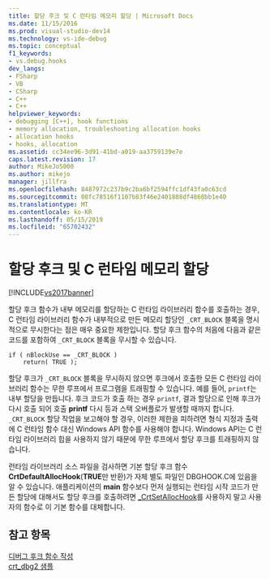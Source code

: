 ```yaml
---
title: 할당 후크 및 C 런타임 메모리 할당 | Microsoft Docs
ms.date: 11/15/2016
ms.prod: visual-studio-dev14
ms.technology: vs-ide-debug
ms.topic: conceptual
f1_keywords:
- vs.debug.hooks
dev_langs:
- FSharp
- VB
- CSharp
- C++
- C++
helpviewer_keywords:
- debugging [C++], hook functions
- memory allocation, troubleshooting allocation hooks
- allocation hooks
- hooks, allocation
ms.assetid: cc34ee96-3d91-41bd-a019-aa3759139e7e
caps.latest.revision: 17
author: MikeJo5000
ms.author: mikejo
manager: jillfra
ms.openlocfilehash: 8487972c237b9c2ba6bf2594ffc1df43fa0c63cd
ms.sourcegitcommit: 08fc78516f1107b83f46e2401888df4868bb1e40
ms.translationtype: MT
ms.contentlocale: ko-KR
ms.lasthandoff: 05/15/2019
ms.locfileid: "65702432"
---
```

# <a name="allocation-hooks-and-c-run-time-memory-allocations"></a>할당 후크 및 C 런타임 메모리 할당
[!INCLUDE[vs2017banner](../includes/vs2017banner.md)]

할당 후크 함수가 내부 메모리를 할당하는 C 런타임 라이브러리 함수를 호출하는 경우, C 런타임 라이브러리 함수가 내부적으로 만든 메모리 할당인 `_CRT_BLOCK` 블록을 명시적으로 무시한다는 점은 매우 중요한 제한입니다. 할당 후크 함수의 처음에 다음과 같은 코드를 포함하여 `_CRT_BLOCK` 블록을 무시할 수 있습니다.  
  
```  
if ( nBlockUse == _CRT_BLOCK )  
    return( TRUE );  
```  
  
 할당 후크가 `_CRT_BLOCK` 블록을 무시하지 않으면 후크에서 호출한 모든 C 런타임 라이브러리 함수는 무한 루프에서 프로그램을 트래핑할 수 있습니다. 예를 들어, `printf`는 내부 할당을 만듭니다. 후크 코드가 호출 하는 경우 `printf`, 결과 할당으로 인해 후크가 다시 호출 되어 호출 **printf** 다시 등과 스택 오버플로가 발생할 때까지 합니다. `_CRT_BLOCK` 할당 작업을 보고해야 할 경우, 이러한 제한을 피하려면 형식 지정과 출력에 C 런타임 함수 대신 Windows API 함수를 사용해야 합니다. Windows API는 C 런타임 라이브러리 힙을 사용하지 않기 때문에 무한 루프에서 할당 후크를 트래핑하지 않습니다.  
  
 런타임 라이브러리 소스 파일을 검사하면 기본 할당 후크 함수 **CrtDefaultAllocHook**(**TRUE**만 반환)가 자체 별도 파일인 DBGHOOK.C에 있음을 알 수 있습니다. 애플리케이션의 **main** 함수보다 먼저 실행되는 런타임 시작 코드가 만든 할당에 대해서도 할당 후크를 호출하려면 [_CrtSetAllocHook](https://msdn.microsoft.com/library/405df37b-2fd1-42c8-83bc-90887f17f29d)를 사용하지 말고 사용자의 함수로 이 기본 함수를 대체합니다.  
  
## <a name="see-also"></a>참고 항목  
 [디버그 후크 함수 작성](../debugger/debug-hook-function-writing.md)   
 [crt_dbg2 샘플](https://msdn.microsoft.com/21e1346a-6a17-4f57-b275-c76813089167)
